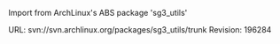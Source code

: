 Import from ArchLinux's ABS package 'sg3_utils'

URL: svn://svn.archlinux.org/packages/sg3_utils/trunk
Revision: 196284

